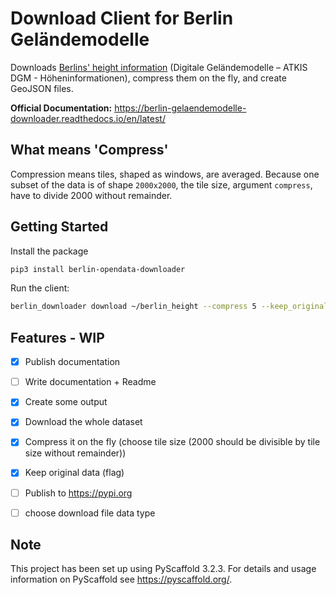 
# Download Client for Berlin Geländemodelle

Downloads [Berlins' height information](https://www.stadtentwicklung.berlin.de/geoinformation/landesvermessung/atkis/de/dgm.shtml) (Digitale Geländemodelle – ATKIS DGM - Höheninformationen), compress them on the fly, and create GeoJSON files.

**Official Documentation:** https://berlin-gelaendemodelle-downloader.readthedocs.io/en/latest/


## What means 'Compress'

Compression means tiles, shaped as windows, are averaged. Because one subset of the data is of shape `2000x2000`, the tile size, argument `compress`, have to divide 2000 without remainder.


## Getting Started

Install the package
```bash
pip3 install berlin-opendata-downloader
```

Run the client:
```bash
berlin_downloader download ~/berlin_height --compress 5 --keep_original
```


## Features - WIP

- [x] Publish documentation
- [ ] Write documentation + Readme
- [x] Create some output
- [x] Download the whole dataset
- [x] Compress it on the fly (choose tile size (2000 should be divisible by tile size without remainder))
- [x] Keep original data (flag)
- [ ] Publish to https://pypi.org
- [ ] choose download file data type


## Note

This project has been set up using PyScaffold 3.2.3. For details and usage
information on PyScaffold see https://pyscaffold.org/.
